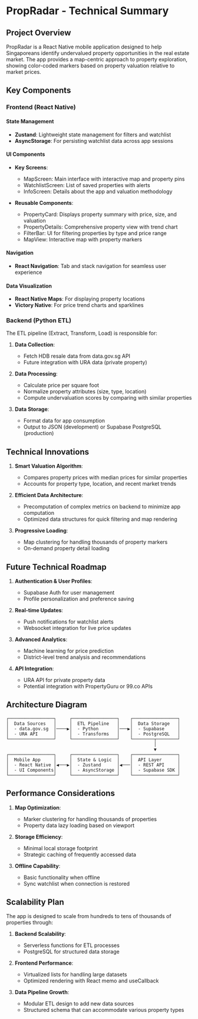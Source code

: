 # PropRadar - Technical Summary

## Project Overview

PropRadar is a React Native mobile application designed to help Singaporeans identify undervalued property opportunities in the real estate market. The app provides a map-centric approach to property exploration, showing color-coded markers based on property valuation relative to market prices.

## Key Components

### Frontend (React Native)

#### State Management
- **Zustand**: Lightweight state management for filters and watchlist
- **AsyncStorage**: For persisting watchlist data across app sessions

#### UI Components
- **Key Screens**:
  - MapScreen: Main interface with interactive map and property pins
  - WatchlistScreen: List of saved properties with alerts
  - InfoScreen: Details about the app and valuation methodology

- **Reusable Components**:
  - PropertyCard: Displays property summary with price, size, and valuation
  - PropertyDetails: Comprehensive property view with trend chart
  - FilterBar: UI for filtering properties by type and price range
  - MapView: Interactive map with property markers

#### Navigation
- **React Navigation**: Tab and stack navigation for seamless user experience

#### Data Visualization
- **React Native Maps**: For displaying property locations
- **Victory Native**: For price trend charts and sparklines

### Backend (Python ETL)

The ETL pipeline (Extract, Transform, Load) is responsible for:

1. **Data Collection**:
   - Fetch HDB resale data from data.gov.sg API
   - Future integration with URA data (private property)

2. **Data Processing**:
   - Calculate price per square foot
   - Normalize property attributes (size, type, location)
   - Compute undervaluation scores by comparing with similar properties

3. **Data Storage**:
   - Format data for app consumption
   - Output to JSON (development) or Supabase PostgreSQL (production)

## Technical Innovations

1. **Smart Valuation Algorithm**:
   - Compares property prices with median prices for similar properties
   - Accounts for property type, location, and recent market trends

2. **Efficient Data Architecture**:
   - Precomputation of complex metrics on backend to minimize app computation
   - Optimized data structures for quick filtering and map rendering

3. **Progressive Loading**:
   - Map clustering for handling thousands of property markers
   - On-demand property detail loading

## Future Technical Roadmap

1. **Authentication & User Profiles**:
   - Supabase Auth for user management
   - Profile personalization and preference saving

2. **Real-time Updates**:
   - Push notifications for watchlist alerts
   - Websocket integration for live price updates

3. **Advanced Analytics**:
   - Machine learning for price prediction
   - District-level trend analysis and recommendations

4. **API Integration**:
   - URA API for private property data
   - Potential integration with PropertyGuru or 99.co APIs

## Architecture Diagram

```
┌─────────────────┐     ┌─────────────────┐    ┌─────────────────┐
│  Data Sources   │     │  ETL Pipeline   │    │  Data Storage   │
│  - data.gov.sg  │────▶│  - Python       │───▶│  - Supabase     │
│  - URA API      │     │  - Transforms   │    │  - PostgreSQL   │
└─────────────────┘     └─────────────────┘    └────────┬────────┘
                                                        │
                                                        ▼
┌─────────────────┐     ┌─────────────────┐    ┌─────────────────┐
│  Mobile App     │     │  State & Logic  │    │  API Layer      │
│  - React Native │◀───▶│  - Zustand      │◀───│  - REST API     │
│  - UI Components│     │  - AsyncStorage │    │  - Supabase SDK │
└─────────────────┘     └─────────────────┘    └─────────────────┘
```

## Performance Considerations

1. **Map Optimization**:
   - Marker clustering for handling thousands of properties
   - Property data lazy loading based on viewport

2. **Storage Efficiency**:
   - Minimal local storage footprint
   - Strategic caching of frequently accessed data

3. **Offline Capability**:
   - Basic functionality when offline
   - Sync watchlist when connection is restored

## Scalability Plan

The app is designed to scale from hundreds to tens of thousands of properties through:

1. **Backend Scalability**:
   - Serverless functions for ETL processes
   - PostgreSQL for structured data storage

2. **Frontend Performance**:
   - Virtualized lists for handling large datasets
   - Optimized rendering with React memo and useCallback

3. **Data Pipeline Growth**:
   - Modular ETL design to add new data sources
   - Structured schema that can accommodate various property types